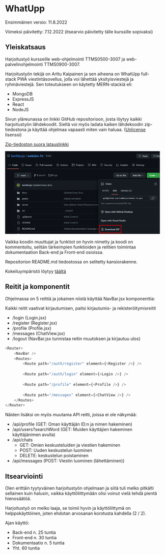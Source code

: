 # WhatUpp

Ensimmäinen versio: 11.8.2022

Viimeksi päivitetty: 7.12.2022 (itsearvio päivitetty tälle kurssille sopivaksi)

## Yleiskatsaus

Harjoitustyö kursseille web-ohjelmointi TTMS0500-3007 ja web-palvelinohjelmointi TTMS0900-3007.

Harjoitustyön tekijä on Arttu Kaipainen ja sen aiheena on WhatUpp full-stack PWA viestintäsovellus,
jolla voi lähettää yksityisviestejä ja ryhmäviestejä.
Sen toteutukseen on käytetty MERN-stackiä eli:

-   MongoDB
-   ExpressJS
-   React
-   NodeJS

Sivun yläreunassa on linkki GitHub repositorioon, josta löytyy kaikki harjoitustyön lähdekoodit.
Sieltä voi myös ladata kaiken lähdekoodin zip-tiedostona ja käyttää ohjelmaa vapaasti miten vain haluaa. ([Unlicense](https://unlicense.org/) lisenssi)

[Zip-tiedoston suora latauslinkki](https://github.com/IamNanjo/webdev-ht/archive/refs/heads/main.zip)

![Zip-tiedoston lataus](assets/github-zip-download.png)

Vaikka koodin muuttujat ja funktiot on hyvin nimetty ja koodi on kommentoitu, selitän tärkeimpien funktioiden ja reittien toimintaa dokumentaation Back-end ja Front-end osioissa.

Repositorion README.md tiedostossa on selitetty kansiorakenne.

Kokeiluympäristö löytyy [täältä](https://webdev-ht.nanjo.tech/)

## Reitit ja komponentit

Ohjelmassa on 5 reittiä ja jokainen niistä käyttää NavBar.jsx komponenttia:

Kaikki reitit vaativat kirjautumisen, paitsi kirjautumis- ja rekisteröitymisreitit

-   /login (Login.jsx)
-   /register (Register.jsx)
-   /profile (Profile.jsx)
-   /messages (ChatView.jsx)
-   /logout (NavBar.jsx tunnistaa reitin muutoksen ja kirjautuu ulos)

```javascript
<Router>
	<NavBar />
	<Routes>
		<Route path="/auth/register" element={<Register />} />

		<Route path="/auth/login" element={<Login />} />

		<Route path="/profile" element={<Profile />} />

		<Route path="/messages" element={<ChatView />} />
	</Routes>
</Router>
```

Näiden lisäksi on myös muutama API reitti, joissa ei ole näkymää:

-   /api/profile (GET: Oman käyttäjän ID:n ja nimen hakeminen)
-   /api/users?searchWord (GET: Muiden käyttäjien hakeminen käyttäjänimen avulla)
-   /api/chats
    -   GET: Omien keskusteluiden ja viestien hakeminen
    -   POST: Uuden keskustelun luominen
    -   DELETE: keskustelun poistaminen
-   /api/messages (POST: Viestin luominen (lähettäminen))

## Itsearviointi

Olen erittäin tyytyväinen harjoitustyön ohjelmaan ja siitä tuli melko pitkälti sellainen kuin halusin, vaikka käyttöliittymään olisi voinut vielä tehdä pientä hienosäätöä.

Harjoitustyö on melko laaja, se toimii hyvin ja käyttöliittymä on helppokäyttöinen, joten ehdotan arvosanan korotusta kahdella (2 / 2).

Ajan käyttö:

-   Back-end n. 25 tuntia
-   Front-end n. 30 tuntia
-   Dokumentaatio n. 5 tuntia
-   Yht. 60 tuntia
